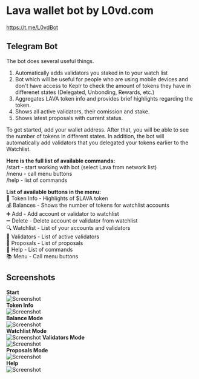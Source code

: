 # Lava wallet bot by L0vd.com

https://t.me/L0vdBot

## Telegram Bot
The bot does several useful things.
1. Automatically adds validators you staked in to your watch list
2. Bot which will be useful for people who are using mobile devices and don't have access to Keplr to check the amount of tokens they have in differenet states (Delegated, Unbonding, Rewards, etc.)
3. Aggregates LAVA token info and provides brief highlights regarding the token.
4. Shows all active validators, their comission and stake.
5. Shows latest proposals with current status.

To get started, add your wallet address. After that, you will be able to see the number of tokens in different states. In addition, the bot will automatically add validators that you delegated your tokens earlier to the Watchlist.

**Here is the full list of available commands:**  
/start - start working with bot (select Lava from network list)  
/menu - call menu buttons  
/help - list of commands  

**List of available buttons in the menu:**  
💎 Token Info - Highlights of $LAVA token  
💰 Balances - Shows the number of tokens for watchlist accounts  
➕ Add - Add account or validator to watchlist  
➖ Delete - Delete account or validator from watchlist  
🔍 Watchlist - List of your accounts and validators  
👷 Validators - List of active validators  
📢 Proposals - List of proposals  
📂 Help - List of commands  
📚 Menu - Call menu buttons  


## Screenshots
**Start**  
![Screenshot](https://github.com/L0vd/screenshots/blob/main/lava/start.png)  
**Token Info**  
![Screenshot](https://github.com/L0vd/screenshots/blob/main/lava/token_info.png?raw=true)  
**Balance Mode**  
![Screenshot](https://github.com/L0vd/screenshots/blob/main/lava/balance.png?raw=true)  
**Watchlist Mode**  
![Screenshot](https://github.com/L0vd/screenshots/blob/main/lava/watchlist.png?raw=true) 
**Validators Mode**  
![Screenshot](https://github.com/L0vd/screenshots/blob/main/lava/validators.png)  
**Proposals Mode**  
![Screenshot](https://github.com/L0vd/screenshots/blob/main/lava/proposals.png?raw=true)  
**Help**  
![Screenshot](https://github.com/L0vd/screenshots/blob/main/lava/help.png?raw=true)
